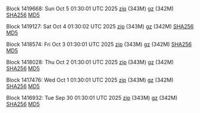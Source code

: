 Block 1419668: Sun Oct  5 01:30:01 UTC 2025 [zip](https://files.01coin.io/mainnet/2025-10-05/bootstrap.dat.zip) (343M) [gz](https://files.01coin.io/mainnet/2025-10-05/bootstrap.dat.tar.gz) (342M) [SHA256](https://files.01coin.io/mainnet/2025-10-05/sha256.txt) [MD5](https://files.01coin.io/mainnet/2025-10-05/md5.txt)

Block 1419127: Sat Oct  4 01:30:02 UTC 2025 [zip](https://files.01coin.io/mainnet/2025-10-04/bootstrap.dat.zip) (343M) [gz](https://files.01coin.io/mainnet/2025-10-04/bootstrap.dat.tar.gz) (342M) [SHA256](https://files.01coin.io/mainnet/2025-10-04/sha256.txt) [MD5](https://files.01coin.io/mainnet/2025-10-04/md5.txt)

Block 1418574: Fri Oct  3 01:30:01 UTC 2025 [zip](https://files.01coin.io/mainnet/2025-10-03/bootstrap.dat.zip) (343M) [gz](https://files.01coin.io/mainnet/2025-10-03/bootstrap.dat.tar.gz) (342M) [SHA256](https://files.01coin.io/mainnet/2025-10-03/sha256.txt) [MD5](https://files.01coin.io/mainnet/2025-10-03/md5.txt)

Block 1418028: Thu Oct  2 01:30:01 UTC 2025 [zip](https://files.01coin.io/mainnet/2025-10-02/bootstrap.dat.zip) (343M) [gz](https://files.01coin.io/mainnet/2025-10-02/bootstrap.dat.tar.gz) (342M) [SHA256](https://files.01coin.io/mainnet/2025-10-02/sha256.txt) [MD5](https://files.01coin.io/mainnet/2025-10-02/md5.txt)

Block 1417476: Wed Oct  1 01:30:01 UTC 2025 [zip](https://files.01coin.io/mainnet/2025-10-01/bootstrap.dat.zip) (343M) [gz](https://files.01coin.io/mainnet/2025-10-01/bootstrap.dat.tar.gz) (342M) [SHA256](https://files.01coin.io/mainnet/2025-10-01/sha256.txt) [MD5](https://files.01coin.io/mainnet/2025-10-01/md5.txt)

Block 1416932: Tue Sep 30 01:30:01 UTC 2025 [zip](https://files.01coin.io/mainnet/2025-09-30/bootstrap.dat.zip) (343M) [gz](https://files.01coin.io/mainnet/2025-09-30/bootstrap.dat.tar.gz) (342M) [SHA256](https://files.01coin.io/mainnet/2025-09-30/sha256.txt) [MD5](https://files.01coin.io/mainnet/2025-09-30/md5.txt)
